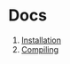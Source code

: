 # Docs
1. [Installation](https://github.com/mochaccino-lang/mochaccino/wiki/Installation) <br>
2. [Compiling](https://github.com/mochaccino-lang/mochaccino/wiki/Compiling)